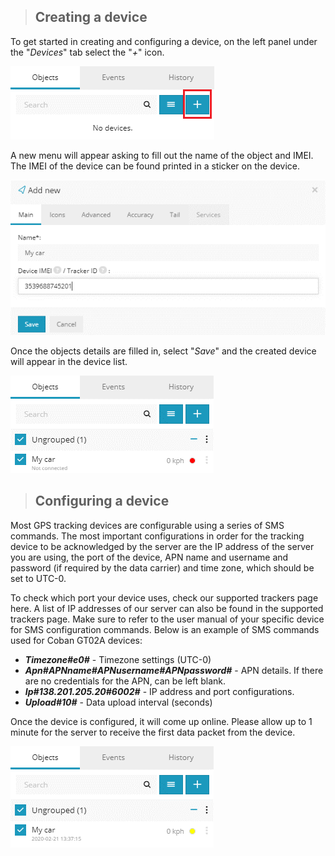 >## Creating a device

<div class="row" style="text-align:left">
  <div class="col-md">

 To get started in creating and configuring a device, on the left panel under the "*Devices*" tab select the "*+*" icon.

</div>
<div class="col-md">
<img src="_image/createdevices.png" alt="ajouter" width="auto">
 </div>
</div>

A new menu will appear asking to fill out the name of the object and IMEI.
The IMEI of the device can be found printed in a sticker on the device.

<img src="_image/savedevice.png" alt="ajouter" width="auto">

Once the objects details are filled in, select "*Save*" and the created device will appear in the device list.

<img src="_image/devicesgroup.png" alt="ajouter" width="auto">


>## Configuring a device

Most GPS tracking devices are configurable using a series of SMS commands. The most important configurations in order for the tracking device to be acknowledged by the server are the IP address of the server you are using, the port of the device, APN name and username and password (if required by the data carrier) and time zone, which should be set to UTC-0.

To check which port your device uses, check our supported trackers page here. A list of IP addresses of our server can also be found in the supported trackers page. Make sure to refer to the user manual of your specific device for SMS configuration commands.
Below is an example of SMS commands used for Coban GT02A devices:

* ***Timezone#e0#*** - Timezone settings (UTC-0)
* ***Apn#APNname#APNusername#APNpassword#***  - APN details. If there are no credentials for the APN, can be left blank.
* ***Ip#138.201.205.20#6002#*** - IP address and port configurations. 
* ***Upload#10#*** - Data upload interval (seconds)

Once the device is configured, it will come up online.
Please allow up to 1 minute for the server to receive the first data packet from the device.

<img src="_image/savegroupe.png" alt="ajouter" width="auto">



